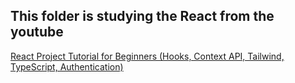 ## This folder is studying the React from the youtube
[React Project Tutorial for Beginners (Hooks, Context API, Tailwind, TypeScript, Authentication)](https://www.youtube.com/watch?v=J3aFEqouK44)